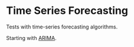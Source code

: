 # Time Series Forecasting

Tests with time-series forecasting algorithms.

Starting with [ARIMA](./ARIMA/README.md).

